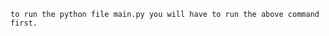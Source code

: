 ```pip install -r requirements.txt
to run the python file main.py you will have to run the above command first.
```

